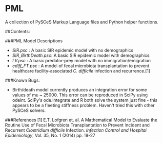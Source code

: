 PML
===

A collection of PySCeS Markup Language files and Python helper
functions.

##Contents: 

###PML Model Descriptions
- *SIR.psc* : A basic SIR epidemic model with no demographics
- *SIR_BirthDeath.psc*: A basic SIR epidemic model with demographics
- *LV.psc* : A basic predator-prey model with no immigration/emigration
- *cdiff_FT.psc* : A model of fecal microbiota transplantation to prevent
healthcare facility-associated *C. difficile* infection and recurrence.[1]

###Known Bugs:
- Birth/death model currently produces an integration error for some values of
mu ~ 25000. This error can be reproduced in SciPy using odeint. SciPy's
ode.integrate and R both solve the system just fine - this appears to be a
fleeting stiffness problem. Haven't tried this with other PySCeS solvers.


###References
[1] E.T. Lofgren et. al. A Mathematical Model to Evaluate the Routine Use of
Fecal Microbiota Transplantation to Prevent Incident and Recurrent *Clostridium
difficile* Infection. *Infection Control and Hospital Epidemiology*, Vol. 35,
No. 1 (2014) pp. 18-27